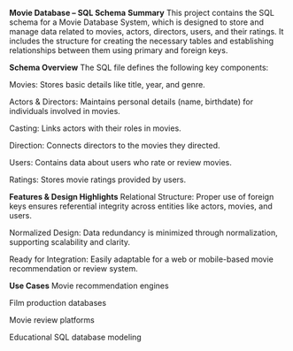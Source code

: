 **Movie Database – SQL Schema**
**Summary**
This project contains the SQL schema for a Movie Database System, which is designed to store and manage data related to movies, actors, directors, users, and their ratings. It includes the structure for creating the necessary tables and establishing relationships between them using primary and foreign keys.

**Schema Overview**
The SQL file defines the following key components:

Movies: Stores basic details like title, year, and genre.

Actors & Directors: Maintains personal details (name, birthdate) for individuals involved in movies.

Casting: Links actors with their roles in movies.

Direction: Connects directors to the movies they directed.

Users: Contains data about users who rate or review movies.

Ratings: Stores movie ratings provided by users.

**Features & Design Highlights**
Relational Structure: Proper use of foreign keys ensures referential integrity across entities like actors, movies, and users.

Normalized Design: Data redundancy is minimized through normalization, supporting scalability and clarity.

Ready for Integration: Easily adaptable for a web or mobile-based movie recommendation or review system.

**Use Cases**
Movie recommendation engines

Film production databases

Movie review platforms

Educational SQL database modeling
